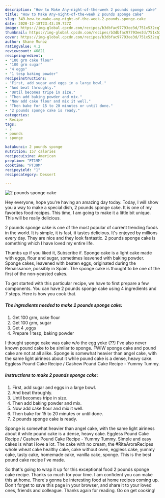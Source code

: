 ```yaml
---
description: "How to Make Any-night-of-the-week 2 pounds sponge cake"
title: "How to Make Any-night-of-the-week 2 pounds sponge cake"
slug: 349-how-to-make-any-night-of-the-week-2-pounds-sponge-cake
date: 2020-12-18T23:43:39.727Z
image: https://img-global.cpcdn.com/recipes/b3dbfac97793ee3d/751x532cq70/2-pounds-sponge-cake-recipe-main-photo.jpg
thumbnail: https://img-global.cpcdn.com/recipes/b3dbfac97793ee3d/751x532cq70/2-pounds-sponge-cake-recipe-main-photo.jpg
cover: https://img-global.cpcdn.com/recipes/b3dbfac97793ee3d/751x532cq70/2-pounds-sponge-cake-recipe-main-photo.jpg
author: Shane Munoz
ratingvalue: 4.2
reviewcount: 46821
recipeingredient:
- "100 grm cake flour"
- "100 grm sugar"
- "4 eggs"
- "1 tesp baking powder"
recipeinstructions:
- "First, add sugar and eggs in a large bowl."
- "And beat throughly."
- "Until becomes tripe in size."
- "Then add baking powder and mix."
- "Now add cake flour and mix it well."
- "Then bake for 15 to 20 minutes or until done."
- "2 pounds sponge cake is ready."
categories:
- Recipe
tags:
- 2
- pounds
- sponge

katakunci: 2 pounds sponge 
nutrition: 157 calories
recipecuisine: American
preptime: "PT19M"
cooktime: "PT39M"
recipeyield: "1"
recipecategory: Dessert

---
```



![2 pounds sponge cake](https://img-global.cpcdn.com/recipes/b3dbfac97793ee3d/751x532cq70/2-pounds-sponge-cake-recipe-main-photo.jpg)

Hey everyone, hope you're having an amazing day today. Today, I will show you a way to make a special dish, 2 pounds sponge cake. It is one of my favorites food recipes. This time, I am going to make it a little bit unique. This will be really delicious.

2 pounds sponge cake is one of the most popular of current trending foods in the world. It is simple, it is fast, it tastes delicious. It's enjoyed by millions every day. They are nice and they look fantastic. 2 pounds sponge cake is something which I have loved my entire life.

Thumbs up if you liked it, Subscribe if. Sponge cake is a light cake made with eggs, flour and sugar, sometimes leavened with baking powder. Sponge cakes, leavened with beaten eggs, originated during the Renaissance, possibly in Spain. The sponge cake is thought to be one of the first of the non-yeasted cakes.


To get started with this particular recipe, we have to first prepare a few components. You can have 2 pounds sponge cake using 4 ingredients and 7 steps. Here is how you cook that.

<!--inarticleads1-->

##### The ingredients needed to make 2 pounds sponge cake:

1. Get 100 grm, cake flour
1. Get 100 grm, sugar
1. Get 4 ,eggs
1. Prepare 1 tesp, baking powder


I thought sponge cake was cake w/o the egg yoke (??) I&#39;ve also never known pound cake to be similar to sponge. FWIW sponge cake and pound cake are not at all alike. Sponge is somewhat heavier than angel cake, with the same light airiness about it while pound cake is a dense, heavy cake. Eggless Pound Cake Recipe / Cashew Pound Cake Recipe - Yummy Tummy. 

<!--inarticleads2-->

##### Instructions to make 2 pounds sponge cake:

1. First, add sugar and eggs in a large bowl.
1. And beat throughly.
1. Until becomes tripe in size.
1. Then add baking powder and mix.
1. Now add cake flour and mix it well.
1. Then bake for 15 to 20 minutes or until done.
1. 2 pounds sponge cake is ready.


Sponge is somewhat heavier than angel cake, with the same light airiness about it while pound cake is a dense, heavy cake. Eggless Pound Cake Recipe / Cashew Pound Cake Recipe - Yummy Tummy. Simple and easy cakes is what i love a lot. The cake with no cream, the #RitaAroraRecipes whole wheat cake healthy cake, cake without oven, eggless cake, yummy cake, tasty cake, homemade cake, vanilla cake, sponge. This is the best pound cake recipe I&#39;ve made. 

So that's going to wrap it up for this exceptional food 2 pounds sponge cake recipe. Thanks so much for your time. I am confident you can make this at home. There's gonna be interesting food at home recipes coming up. Don't forget to save this page in your browser, and share it to your loved ones, friends and colleague. Thanks again for reading. Go on get cooking!

